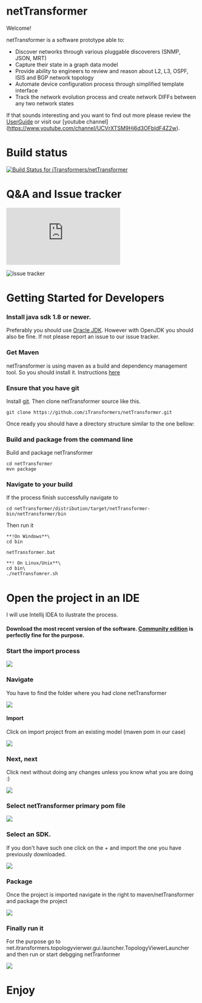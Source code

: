 netTransformer
==============
Welcome!

netTransformer is a software prototype able to:
*	Discover networks through various pluggable discoverers (SNMP, JSON, MRT)
*	Capture their state in a graph data model
*	Provide ability to engineers to review and reason about L2, L3, OSPF, ISIS and BGP network topology
*	Automate device configuration process through simplified template interface
*	Track the network evolution process and create network DIFFs between any two network states

If that sounds interesting and you want to find out more please review the [UserGuide](http://www.itransformers.net/UserGuide-Pirin.pdf) or visit our [youtube channel] (https://www.youtube.com/channel/UCVrXTSM9Hj6d3OFbIdF4Z2w). 

Build status 
==============
[ ![Build Status for iTransformers/netTransformer](https://codeship.com/projects/c47eaf80-d1cd-0133-f191-46ddfea9cbb7/status?branch=master)](https://codeship.com/projects/141650)

Q&A and Issue tracker
==============

![Community forum](http://forum.itransformers.net/fluxbb/index.php) 

![Issue tracker](https://github.com/iTransformers/netTransformer/issues)

Getting Started for Developers
==============

### Install java sdk 1.8 or newer. 
Preferably you should use [Oracle JDK](http://www.oracle.com/technetwork/java/javase/downloads/jdk8-downloads-2133151.html). 
However with OpenJDK you should also be fine. If not please report an issue to our issue tracker. 

### Get Maven
netTransformer is using maven as a build and dependency management tool. So you should install it. Instructions  [here](http://maven.apache.org/guides/getting-started/maven-in-five-minutes.html)


### Ensure that you have git 
Install [git](https://git-scm.com/book/en/v2/Getting-Started-Installing-Git). Then clone netTransformer source like this. 
```
git clone https://github.com/iTransformers/netTransformer.git
```
Once ready you should have a directory structure similar to the one bellow:

### Build and package from the command line
Build and package netTransformer 
```
cd netTransformer
mvn package
```

### Navigate to your build
If the process finish successfully navigate to 
```
cd netTransformer/distribution/target/netTransformer-bin/netTransformer/bin
```
Then run it
```
**!On Windows**\
cd bin

netTransformer.bat

**! On Linux/Unix**\
cd bin\
./netTransfomrer.sh
```



Open the project in an IDE 
==============

I will use Intellij IDEA to ilustrate the process. 

#### Download the most recent version of the software. [Community edition](https://www.jetbrains.com/idea/#chooseYourEdition) is perfectly fine for the purpose.


### Start the import process
![](media/import-project.png)

### Navigate 
You have to find the folder where you had clone netTransformer

![](media/select.png)

#### Import 
Click on import project from an existing model (maven pom in our case)

![](media/import-from-maven.png)


### Next, next 

Click next without doing any changes unless you know what you are doing :)

![](media/next1.png)


### Select netTransformer primary pom file

![](media/next2.png)

### Select an SDK.
If you don't have such one click on the + and import the one you have previously downloaded.

![](media/add_jdk.png)

### Package 

Once the project is imported navigate in the right to maven/netTransformer and package the project 

![](media/package.png)


### Finally run it 
For the purpose go to net.itransformers.topologyvierwer.gui.launcher.TopologyViewerLauncher and then run or start debgging netTranformer

 ![](media/run.png)



Enjoy
==============

